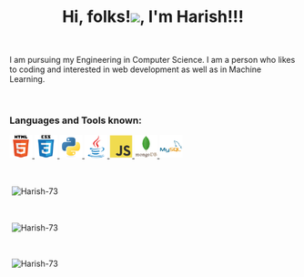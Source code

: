 <h1 align="center">Hi, folks!<img src = "https://raw.githubusercontent.com/MartinHeinz/MartinHeinz/master/wave.gif" width = 40px>, I'm Harish!!!</h1>
<br>

<p>I am pursuing my Engineering in Computer Science. I am a person who likes to coding and interested in web development as well as in Machine Learning.</p><br>

<div align = "">
<h3>Languages and Tools known:</h3>
<p > <a href="https://www.w3.org/html/" target="_blank"> <img src="https://raw.githubusercontent.com/devicons/devicon/master/icons/html5/html5-original-wordmark.svg" alt="html5" width="40" height="40"/> </a><a href="https://www.w3schools.com/css/" target="_blank"> <img src="https://raw.githubusercontent.com/devicons/devicon/master/icons/css3/css3-original-wordmark.svg" alt="css3" width="40" height="40"/> </a><a href="https://www.python.org" target="_blank"> <img src="https://raw.githubusercontent.com/devicons/devicon/master/icons/python/python-original.svg" alt="python" width="40" height="40"/> </a><a href="https://www.java.com" target="_blank"> <img src="https://raw.githubusercontent.com/devicons/devicon/master/icons/java/java-original.svg" alt="java" width="40" height="40"/> </a> <a href="https://developer.mozilla.org/en-US/docs/Web/JavaScript" target="_blank"> <img src="https://raw.githubusercontent.com/devicons/devicon/master/icons/javascript/javascript-original.svg" alt="javascript" width="40" height="40"/> </a> <a href="https://www.mongodb.com/" target="_blank"> <img src="https://raw.githubusercontent.com/devicons/devicon/master/icons/mongodb/mongodb-original-wordmark.svg" alt="mongodb" width="40" height="40"/> </a> <a href="https://www.mysql.com/" target="_blank"> <img src="https://raw.githubusercontent.com/devicons/devicon/master/icons/mysql/mysql-original-wordmark.svg" alt="mysql" width="40" height="40"/> </a> <a href="https://nodejs.org" target="_blank"></a></p>
</div>
<br>

<div align = "">
<p>&nbsp;<img align="center" src="https://github-readme-stats.vercel.app/api/top-langs?username=Harish-73&show_icons=true&locale=en&layout=compact&theme=dark" alt="Harish-73" /></p>
</div>

<br>
<div align = "">

<p>&nbsp;<img align="center" src="https://github-readme-stats.vercel.app/api?username=Harish-73&show_icons=true&locale=en&theme=dark" alt="Harish-73" /></p>
</div>

<br>
<div align = "">
<p>&nbsp;<img align="center" src="https://github-readme-streak-stats.herokuapp.com/?user=Harish-73&theme=dark" alt="Harish-73" /></p>
</div>

